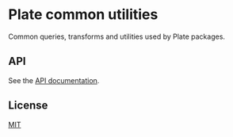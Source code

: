 # Plate common utilities

Common queries, transforms and utilities used by Plate packages.

## API

See the [API documentation](https://plate-api.udecode.io/globals.html). 

## License

[MIT](../../LICENSE)

